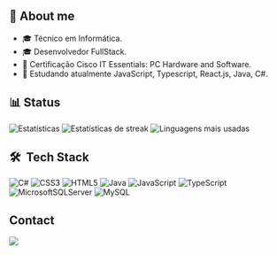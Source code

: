 ## 👋 About me

- 🎓 Técnico em Informática.
- 🎓 Desenvolvedor FullStack.
- 📃 Certificação Cisco IT Essentials: PC Hardware and Software.
- 🔭 Estudando atualmente JavaScript, Typescript, React.js, Java, C#. <br>

## 📊 Status

<div align="justify">

![Estatísticas](https://github-readme-stats.vercel.app/api?username=felipeoliveir44&theme=tokyonight&hide_border=true&include_all_commits=true&count_private=true)
![Estatísticas de streak](https://github-readme-streak-stats.herokuapp.com/?user=felipeoliveir44&theme=tokyonight&hide_border=true)
![Linguagens mais usadas](https://github-readme-stats.vercel.app/api/top-langs/?username=felipeoliveir44&theme=tokyonight&hide_border=true&include_all_commits=true&count_private=true&layout=compact)

</div>

## 🛠 &nbsp;Tech Stack
 
<div>
 
 ![C#](https://img.shields.io/badge/c%23-%23239120.svg?style=for-the-badge&logo=c-sharp&logoColor=white) ![CSS3](https://img.shields.io/badge/css3-%231572B6.svg?style=for-the-badge&logo=css3&logoColor=white) ![HTML5](https://img.shields.io/badge/html5-%23E34F26.svg?style=for-the-badge&logo=html5&logoColor=white) ![Java](https://img.shields.io/badge/java-%23ED8B00.svg?style=for-the-badge&logo=java&logoColor=white) ![JavaScript](https://img.shields.io/badge/javascript-%23323330.svg?style=for-the-badge&logo=javascript&logoColor=%23F7DF1E) ![TypeScript](https://img.shields.io/badge/typescript-%23007ACC.svg?style=for-the-badge&logo=typescript&logoColor=white) ![MicrosoftSQLServer](https://img.shields.io/badge/Microsoft%20SQL%20Sever-CC2927?style=for-the-badge&logo=microsoft%20sql%20server&logoColor=white) ![MySQL](https://img.shields.io/badge/mysql-%2300f.svg?style=for-the-badge&logo=mysql&logoColor=white)

</div>

## Contact
<a href="https://www.linkedin.com/in/luiz-felipe-da-silva-oliveira/" target="_blank"><img src="https://img.shields.io/badge/LinkedIn-0077B5?style=for-the-badge&logo=linkedin&logoColor=white" target="_blank"></a>




